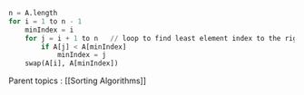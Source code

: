 ``` python
n = A.length
for i = 1 to n - 1
    minIndex = i
    for j = i + 1 to n   // loop to find least element index to the right of A[i]  
        if A[j] < A[minIndex]
            minIndex = j    
    swap(A[i], A[minIndex])
```























Parent topics : [[Sorting Algorithms]]